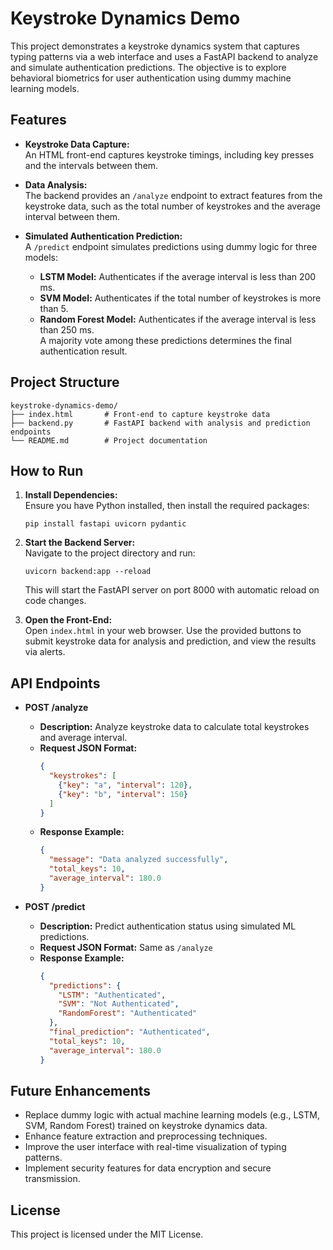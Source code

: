 # Keystroke Dynamics Demo

This project demonstrates a keystroke dynamics system that captures typing patterns via a web interface and uses a FastAPI backend to analyze and simulate authentication predictions. The objective is to explore behavioral biometrics for user authentication using dummy machine learning models.

## Features

- **Keystroke Data Capture:**  
  An HTML front-end captures keystroke timings, including key presses and the intervals between them.

- **Data Analysis:**  
  The backend provides an `/analyze` endpoint to extract features from the keystroke data, such as the total number of keystrokes and the average interval between them.

- **Simulated Authentication Prediction:**  
  A `/predict` endpoint simulates predictions using dummy logic for three models:
  - **LSTM Model:** Authenticates if the average interval is less than 200 ms.
  - **SVM Model:** Authenticates if the total number of keystrokes is more than 5.
  - **Random Forest Model:** Authenticates if the average interval is less than 250 ms.  
  A majority vote among these predictions determines the final authentication result.

## Project Structure

```
keystroke-dynamics-demo/
├── index.html       # Front-end to capture keystroke data
├── backend.py       # FastAPI backend with analysis and prediction endpoints
└── README.md        # Project documentation
```

## How to Run

1. **Install Dependencies:**  
   Ensure you have Python installed, then install the required packages:
   ```
   pip install fastapi uvicorn pydantic
   ```

2. **Start the Backend Server:**  
   Navigate to the project directory and run:
   ```
   uvicorn backend:app --reload
   ```
   This will start the FastAPI server on port 8000 with automatic reload on code changes.

3. **Open the Front-End:**  
   Open `index.html` in your web browser. Use the provided buttons to submit keystroke data for analysis and prediction, and view the results via alerts.

## API Endpoints

- **POST /analyze**  
  - **Description:** Analyze keystroke data to calculate total keystrokes and average interval.
  - **Request JSON Format:**
    ```json
    {
      "keystrokes": [
        {"key": "a", "interval": 120},
        {"key": "b", "interval": 150}
      ]
    }
    ```
  - **Response Example:**
    ```json
    {
      "message": "Data analyzed successfully",
      "total_keys": 10,
      "average_interval": 180.0
    }
    ```

- **POST /predict**  
  - **Description:** Predict authentication status using simulated ML predictions.
  - **Request JSON Format:** Same as `/analyze`
  - **Response Example:**
    ```json
    {
      "predictions": {
        "LSTM": "Authenticated",
        "SVM": "Not Authenticated",
        "RandomForest": "Authenticated"
      },
      "final_prediction": "Authenticated",
      "total_keys": 10,
      "average_interval": 180.0
    }
    ```

## Future Enhancements

- Replace dummy logic with actual machine learning models (e.g., LSTM, SVM, Random Forest) trained on keystroke dynamics data.
- Enhance feature extraction and preprocessing techniques.
- Improve the user interface with real-time visualization of typing patterns.
- Implement security features for data encryption and secure transmission.

## License

This project is licensed under the MIT License.